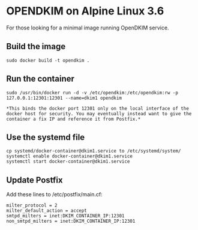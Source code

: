 # OPENDKIM on Alpine Linux 3.6

For those looking for a minimal image running OpenDKIM service.


## Build the image

	sudo docker build -t opendkim .


## Run the container

	sudo /usr/bin/docker run -d -v /etc/opendkim:/etc/opendkim:rw -p 127.0.0.1:12301:12301 --name=dkim1 opendkim

	*This binds the docker port 12301 only on the local interface of the docker host for security. You may eventually instead want to give the container a fix IP and reference it from Postfix.*
	

## Use the systemd file

	cp systemd/docker-container@dkim1.service to /etc/systemd/system/
	systemctl enable docker-container@dkim1.service
	systemctl start docker-container@dkim1.service


## Update Postfix

Add these lines to /etc/postfix/main.cf:

	milter_protocol = 2
	milter_default_action = accept
	smtpd_milters = inet:DKIM_CONTAINER_IP:12301
	non_smtpd_milters = inet:DKIM_CONTAINER_IP:12301
